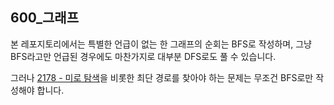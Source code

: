 ## 600_그래프
본 레포지토리에서는 특별한 언급이 없는 한 그래프의 순회는 BFS로 작성하며, 그냥 BFS라고만 언급된 경우에도 마찬가지로 대부분 DFS로도 풀 수 있습니다.

그러나 [2178 - 미로 탐색](https://github.com/usernameSplash/BOJ/tree/main/Problems/600_Graph/2178_Maze)을 비롯한 최단 경로를 찾아야 하는 문제는 무조건 BFS로만 작성해야 합니다.